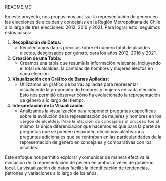 README.MD

En este proyecto, nos propusimos analizar la representación de género en las elecciones de alcaldes y concejales en la Región Metropolitana de Chile a lo largo de tres elecciones: 2012, 2016 y 2021. Para lograr esto, seguimos estos pasos:

1. **Recopilación de Datos:**
    - Recolectamos datos precisos sobre el número total de alcaldes electos, desglosados por género, para los años 2012, 2016 y 2021.
2. **Creación de una Tabla:**
    - Creamos una tabla que resumía la información relevante, incluyendo el total de alcaldes, la cantidad de hombres y mujeres electos en cada elección.
3. **Visualización con Gráfico de Barras Apiladas:**
    - Utilizamos un gráfico de barras apiladas para representar visualmente la proporción de hombres y mujeres en cada elección. Esto nos permitió observar cómo ha evolucionado la representación de género a lo largo del tiempo.
4. **Interpretación de la Visualización:**
    - Analizamos la visualización para responder preguntas específicas sobre la evolución de la representación de mujeres y hombres en los cargos de alcaldes.
  Para la elección de concejales el proceso fue el mismo, la única diferenciación que hacemos es que para la parte de preguntas que se pueden responder, decidimos plantearnos preguntas adicionales que se centraban en las particularidades de la representación de género en concejales y comparativas con los alcaldes.

Este enfoque nos permitió explorar y comunicar de manera efectiva la evolución de la representación de género en ambos niveles de gobierno local. La visualización de datos facilitó la identificación de tendencias, patrones y variaciones a lo largo de los años.